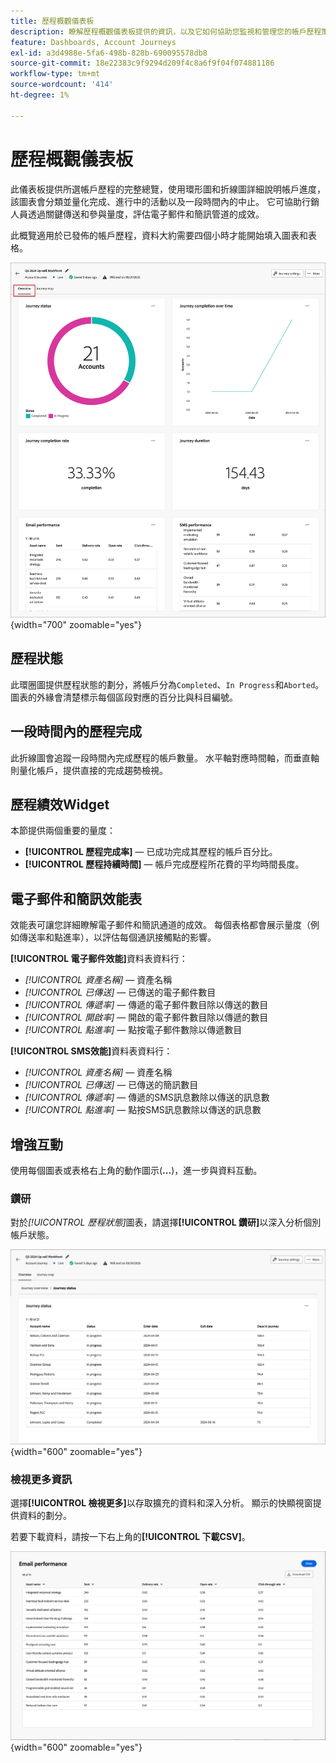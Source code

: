 ```yaml
---
title: 歷程概觀儀表板
description: 瞭解歷程概觀儀表板提供的資訊，以及它如何協助您監視和管理您的帳戶歷程策略。
feature: Dashboards, Account Journeys
exl-id: a3d4988e-5fa6-498b-828b-690095578db8
source-git-commit: 18e22383c9f9294d209f4c8a6f9f04f074881186
workflow-type: tm+mt
source-wordcount: '414'
ht-degree: 1%

---
```


# 歷程概觀儀表板

此儀表板提供所選帳戶歷程的完整總覽，使用環形圖和折線圖詳細說明帳戶進度，該圖表會分類並量化完成、進行中的活動以及一段時間內的中止。 它可協助行銷人員透過關鍵傳送和參與量度，評估電子郵件和簡訊管道的成效。

此概覽適用於已發佈的帳戶歷程，資料大約需要四個小時才能開始填入圖表和表格。

![歷程總覽](./assets/journey-overview.png){width="700" zoomable="yes"}

## 歷程狀態

此環圈圖提供歷程狀態的劃分，將帳戶分為`Completed`、`In Progress`和`Aborted`。 圖表的外緣會清楚標示每個區段對應的百分比與科目編號。

## 一段時間內的歷程完成

此折線圖會追蹤一段時間內完成歷程的帳戶數量。 水平軸對應時間軸，而垂直軸則量化帳戶，提供直接的完成趨勢檢視。

## 歷程績效Widget

本節提供兩個重要的量度：

* **[!UICONTROL 歷程完成率]** — 已成功完成其歷程的帳戶百分比。
* **[!UICONTROL 歷程持續時間]** — 帳戶完成歷程所花費的平均時間長度。

## 電子郵件和簡訊效能表

效能表可讓您詳細瞭解電子郵件和簡訊通道的成效。 每個表格都會展示量度（例如傳送率和點進率），以評估每個通訊接觸點的影響。

**[!UICONTROL 電子郵件效能]**&#x200B;資料表資料行：

* _[!UICONTROL 資產名稱]_ — 資產名稱
* _[!UICONTROL 已傳送]_ — 已傳送的電子郵件數目
* _[!UICONTROL 傳遞率]_ — 傳遞的電子郵件數目除以傳送的數目
* _[!UICONTROL 開啟率]_ — 開啟的電子郵件數目除以傳遞的數目
* _[!UICONTROL 點進率]_ — 點按電子郵件數除以傳遞數目

**[!UICONTROL SMS效能]**&#x200B;資料表資料行：

* _[!UICONTROL 資產名稱]_ — 資產名稱
* _[!UICONTROL 已傳送]_ — 已傳送的簡訊數目
* _[!UICONTROL 傳遞率]_ — 傳遞的SMS訊息數除以傳送的訊息數
* _[!UICONTROL 點進率]_ — 點按SMS訊息數除以傳送的訊息數
<!-- 
To generate a shareable PDF of your current view, click **[!UICONTROL Export]** at the top right of the page. -->

## 增強互動

使用每個圖表或表格右上角的動作圖示(**...**)，進一步與資料互動。

### 鑽研

對於&#x200B;_[!UICONTROL 歷程狀態]_&#x200B;圖表，請選擇&#x200B;**[!UICONTROL 鑽研]**&#x200B;以深入分析個別帳戶狀態。

![圖形資料的鑽研](./assets/journey-status-drill-through.png){width="600" zoomable="yes"}
<!--
The applied global filters are carried over to the view and displayed at the top. Click the _Filter_ icon at the top left to filter the data display by journey.-->

### 檢視更多資訊

選擇&#x200B;**[!UICONTROL 檢視更多]**&#x200B;以存取擴充的資料和深入分析。 顯示的快顯視窗提供資料的劃分。

若要下載資料，請按一下右上角的&#x200B;**[!UICONTROL 下載CSV]**。

![檢視延伸資料](./assets/journey-email-performance-view-more.png){width="600" zoomable="yes"}
